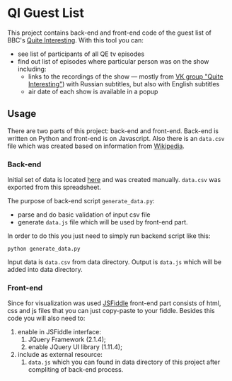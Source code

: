 # QI Guest List

This project contains back-end and front-end code of the guest list of BBC's [Quite Interesting](http://www.bbc.co.uk/qi/).
With this tool you can:

* see list of participants of all QE tv episodes
* find out list of episodes where particular person was on the show including:
  * links to the recordings of the show &mdash; mostly from [VK group "Quite Interesting"](http://vk.com/quiteinteresting)) with Russian subtitles, but also with English subtitles
  * air date of each show is available in a popup

## Usage

There are two parts of this project: back-end and front-end. Back-end is written on Python and front-end is on Javascript. Also there is an `data.csv` file which was created based on information from [Wikipedia](https://en.wikipedia.org/wiki/QI).

### Back-end

Initial set of data is located [here](https://docs.google.com/spreadsheets/d/1FOJ0BsKj5z2ksIugG7oRY_dtE3SM-gZakIGuXTSS2tg/edit?usp=sharing) and was created manually. `data.csv` was exported from this spreadsheet.

The purpose of back-end script `generate_data.py`:

* parse and do basic validation of input csv file
* generate `data.js` file which will be used by front-end part.

In order to do this you just need to simply run backend script like this:

```
python generate_data.py
```

Input data is `data.csv` from data directory. Output is `data.js` which will be added into data directory.

### Front-end

Since for visualization was used [JSFiddle](https://jsfiddle.net/) front-end part consists of html, css and js files that you can just copy-paste to your fiddle. Besides this code you will also need to:

1. enable in JSFiddle interface:
   1. JQuery Framework (2.1.4);
   2. enable JQuery UI library (1.11.4);
2. include as external resource:
   1. `data.js` which you can found in data directory of this project after compliting of back-end process.